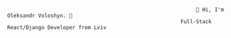                                                                  👋 Hi, I'm Oleksandr Voloshyn. 👋  
                                                            Full-Stack React/Django Developer from Lviv

<!---
OleksandrVoloshyn/OleksandrVoloshyn is a ✨ special ✨ repository because its `README.md` (this file) appears on your GitHub profile.
You can click the Preview link to take a look at your changes.
--->

